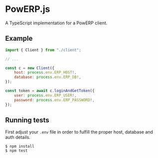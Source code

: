 # PowERP.js

A TypeScript implementation for a PowERP client.

## Example

```javascript
import { Client } from "./client";

// ...

const c = new Client({
    host: process.env.ERP_HOST!,
    database: process.env.ERP_DB!,
});

const token = await c.loginAndGetToken({
    user: process.env.ERP_USER!,
    password: process.env.ERP_PASSWORD!,
});
```

## Running tests

First adjust your `.env` file in order to fulfill the proper host, database and auth details.

```shell
$ npm install
$ npm test
```
